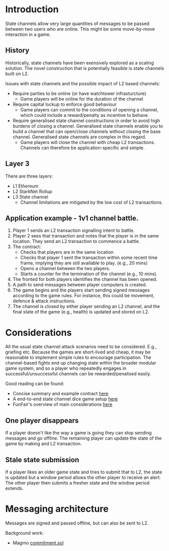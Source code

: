 # Introduction

State channels allow very large quantities of messages to be passed
between two users who are online. This might be some move-by-move
interaction in a game.

## History

Historically, state channels have
been exensively explored as a scaling solution. The novel construction
that is potentially feasible is state channels built on L2.

Issues with state channels and the possible impact of L2 based channels:

- Require parties to be online (or have watchtower infrasturcture)
    - Game players will be online for the duration of the channel
- Require capital lockup to enforce good behaviour
    - Game players can commit to the conditions of opening a channel,
    which could include a reward/penalty as incentive to behave.
- Require generalised state channel constructions in order to avoid high
    burdens of closing a channel. Generalised state channels enable you to
    build a channel that can open/close channels without closing the base channel.
    Generalised state channels are complex in this regard.
    - Game players will close the channel with cheap L2 transactions.
    Channels can therefore be application-specific and simple.

## Layer 3

There are three layers:

- L1 Ethereum
- L2 StarkNet Rollup
- L3 State channel
    - Channel limitations are mitigated by the low cost of L2 transactions.

## Application example - 1v1 channel battle.

1. Player 1 sends an L2 transaction signalling intent to battle.
2. Player 2 sees that transaction and notes that the player is in the same
location. They send an L2 transaction to commence a battle.
3. The contract:
    - Checks that players are in the same location
    - Checks that player 1 sent the transaction within some recent time frame, implying
    they are still available to play. (e.g., 20 mins)
    - Opens a channel between the two players.
    - Starts a counter for the termination of the channel (e.g., 10 mins).
4. The fronted for both players identifies the channel has been opened.
5. A path to send messages between player computers is created.
6. The game begins and the players start sending signed messages according to the game
rules. For instance, this could be movement, defence & attack instructions.
7. The channel is closed by either player sending an L2 channel, and the final state
of the game (e.g., health) is updated and stored on L2.

# Considerations

All the usual state channel attack scenarios need to be considered. E.g.,
griefing etc. Because the games are short-lived and cheap, it may be reasonable
to implement simple rules to encourage participation. The channel-based fights end up
changing state within the broader modular game system, and so a player who repeatedly
engages in successful/unsuccessful channels can be rewarded/penalised easily.

Good reading can be found:

- Concise summary and example contract [here](https://programtheblockchain.com/posts/2018/05/11/state-channels-for-two-player-games/)
- A end-to-end state channel dice game setup [here](https://medium.com/ethereum-developers/how-to-create-scalable-dapps-and-smart-contracts-in-ethereum-with-state-channels-step-by-step-48e12481fb)
- FunFair's overview of main considerations [here](https://funfair.io/a-reference-implementation-of-state-channel-contracts/)


## One player disappears

If a player doesn't like the way a game is going they can stop sending messages
and go offline. The remaining player can update the state of the game
by making and L2 transaction.

## Stale state submission

If a player likes an older game state and tries to submit that to L2, the
state is updated but a window period allows the other player to receive
an alert. The other player then submits a fresher state and the window
period extends.

# Messaging architecture

Messages are signed and passed offline, but can also be sent to L2.

Background work:

- Magmo [commitment.sol](https://github.com/magmo/force-move-protocol/blob/master/packages/fmg-core/contracts/Commitment.sol)